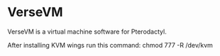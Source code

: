 # VerseVM

VerseVM is a virtual machine software for Pterodactyl.

After installing KVM wings run this command: chmod 777 -R /dev/kvm